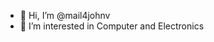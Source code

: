 - 👋 Hi, I’m @mail4johnv
- 👀 I’m interested in Computer and Electronics 

<!---
mail4johnv/mail4johnv is a ✨ special ✨ repository because its `README.md` (this file) appears on your GitHub profile.
You can click the Preview link to take a look at your changes.
--->
